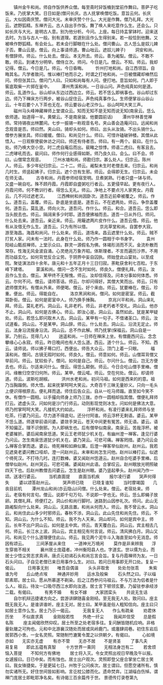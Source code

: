 <!-- { "loadSidebar": true } -->
　　镇州金牛和尚。师自作饭供养众僧。每至斋时舁饭桶到堂前作舞曰。菩萨子吃饭来。乃抚掌大笑。日日如是(僧问长庆。古人抚掌唤僧吃饭。意旨云何。长庆云。大似因斋庆赞。僧问大光。未审庆赞个什么。大光是作舞。僧乃礼拜。大光云。遮野狐精。东禅齐云。古人自出手作饭。舞了唤人来吃意作么生。还会么。只如长庆与大光。是明古人意。别为他分析。今问。上座。每日持盂掌钵时。迎来送去时。为当与古人一般。别有道理。若道别且作么生得别来。若一般恰到他舞。又被唤作野狐精。有会处么。若未会行脚眼在什么处。僧问曹山。古人恁么是奴儿婢子否。曹山云是。僧云。向上事请师道。曹山咄云。遮奴儿婢子)
　　洞安和尚。有僧辞师。师云。什么处去。僧云。本无所去。师云。善为阇梨。僧云。不敢不敢。师云。到诸方分明举。僧侍立次。师问。今日是几。僧云。不知。师云。我却记得。僧云。今日是几。师云。今日昏晦。
　　忻州打地和尚。自江西领旨。自晦其名。凡学者致问。惟以棒打地而示之。时谓之打地和尚。一日被僧藏却棒然后问。师但张其口。僧问门人曰。只如和尚每有人问。便打地。意旨如何。门人即于窖底取柴一片掷在釜中。
　　潭州秀溪和尚。一日谷山问。声色纯真如何是道。师云。乱道作么。谷山却从东边过西边立。师云。若不恁么即祸事也。谷山却过东边。师乃下禅床方行两步。被谷山捉住云。声色纯真事作么。生师便掌谷山谷山云。十年后要个人下茶也无在。师云要谷山老汉作么。谷山呵呵大笑三声。
　　磁州马头峰神藏禅师上堂谓众云。知而无知不是无知而说无知(南泉云。恁么依师道。始道得一半。黄檗云。不是南泉骏。他要圆前话)
　　潭州华林善觉禅师。常持锡夜出林麓间。七步一振锡一称观音名号。夹山善会造庵问曰。远闻和尚念观音是否。师曰然。夹山曰。骑却头如何。师曰。出头从汝骑。不出头骑什么。僧参方展坐具。师曰缓缓。僧曰。和尚见什么。师曰。可惜许磕破钟楼。其僧从此悟入。一日观察使裴休访之问曰。师还有侍者否。师曰。有一两个。裴曰。在什么处。师乃唤大空小空。时二虎自庵后而出。裴睹之惊悸。师语二虎曰。有客且去。二虎哮吼而去。裴问曰。师作何行业感得如斯。师乃良久曰。会么。曰不会。师曰。山僧常念观音。
　　汀州水塘和尚。师勘归宗。甚么处人。归宗云。陈州人。师云。多少年纪归宗云。二十二。师云。阇梨未生时老僧去来。归宗云。和尚几时生。师竖起拂子。归宗云。遮个岂有生邪。师云。会得即无生。归宗云。未会在师无语。
　　古寺和尚。丹霞参师经宿至明。旦煮粥熟。行者只盛一钵与师。又盛一碗自吃。殊不顾丹霞。丹霞即自盛粥吃行者云。五更侵早起。更有夜行人。丹霞问师。何不教训行者。得恁么无礼。师云。净地上不要点污人家男女。丹霞云。几不问过遮老汉。
　　江西椑树和尚因卧次。道吾近前牵被覆之。师云。作么。道吾云。盖覆。师云。卧底是坐底是。道吾云。不在遮两处。师云。争奈盖覆何。道吾云。莫乱道。师向火次。道吾问。作什么。师云。和合。道吾云。恁么即当头脱去也。师云。隔阔来多少时耶。道吾便拂袖而去。道吾一日从外归。师问。什么处去来。道吾云。亲近来。师云。用簸遮两片皮作什么。道吾云借。师云。他有从汝借无作么生。道吾云。只为有所以借。
　　京兆草堂和尚。自罢参大寂。游至海昌。海昌和尚问。什么处来。师云。道场来。昌云遮里什么处。师云。贼不打贫人家。问未有一法时。此身在什么处。师乃作一圆相于中书身字。
　　袁州阳岐山甄叔禅师。上堂示众曰。群灵一源假名为佛。体竭形消而不灭。金流朴散而常存。性海无风金波自涌。心灵绝兆万象齐昭。体斯理者。不言而遍历沙界。不用而功益玄化。如何背觉反合尘劳。于阴界中妄自囚执。师始登此山宴处。以至成院。聚徒演法四十余年。唐元和十五年正月十三日归寂。荼毗获舍利七百粒。于东峰下建塔。
　　蒙溪和尚。僧问一念不生时如何。师良久。僧便礼拜。师云。汝且作么生会。僧云。某甲终不无惭愧。师云。汝却信得及。问本分事如何体悉。师云。尔何不问。僧云。请师答话。师云。尔却问得好。其僧大笑而出。师云。只有遮师僧灵利。有僧从外来。师便喝。僧云。好个来由。师云。犹要棒在。僧云。珍重。便出。师云。得能自在。
　　洛京黑涧和尚。僧问。如何是密室。师云。截耳卧街。僧云。如何是密室中人。师乃换手捶胸。
　　京兆兴平和尚。洞山来礼拜。师云。莫礼老朽。洞山云。礼非老朽。师云。非老朽者不受礼。洞山云。他亦不止。洞山问。如何是古佛心。师云。即汝心是。洞山云。虽然如此。犹是某甲疑处。师云。若恁么即问取木人去。洞山云。某甲有一句子。不借诸圣口。师云。汝试道看。洞山云。不是某甲。洞山辞。师云。什么处去。洞山云。沿流无定止。师云。法身沿流报身沿流。洞山云。总不作此解。师乃抚掌(保福云。洞山自是一家。乃别云。觅得几人)
　　逍遥和尚。一日师在禅床上坐。有僧鹿西问云。念念攀缘心心永寂。师云。昨日晚间也有人恁么道。西云。道个什么。师云。不知。西云。请师说。师以拂子蓦口打。西便出。师告大众云。顶门上着一只眼。
　　福溪和尚。僧问。古镜无瑕时如何。师良久。僧云。师意如何。师云。山僧耳背僧又举前问。师云。犹较些子。僧问。如何是自己。师云。尔问什么。僧云。岂无方便去也。师云。尔适来问什么。僧云。得恁么颠倒。师云。今日合吃山僧手里棒。僧问。缘散归空空归何所。师云。某甲。僧云喏。师云。空在何处。僧云。却请师道。师云。波斯吃胡椒。
　　洪州水老和尚。初问马祖。如何是西来的的意。祖乃当胸蹋倒。师大悟。起来抚掌呵呵大笑云。大奇百千三昧无量妙义。只向一毛头上便识得根原去。便礼拜而退。师住后告众云。自从一吃马师蹋。直至如今笑不休。有僧作一圆相。以手撮向师身上师乃三拨。亦作一圆相却指其僧。僧便礼拜师打云。遮虚头汉。问如何是沙门行师云。动则影现觉则冰生。问如何是佛法大意。师乃拊掌呵呵大笑。凡接机大约如此。
　　浮杯和尚。有凌行婆来礼拜师师与坐吃茶。行婆乃问云。尽力道不得底句。还分付阿谁。师云浮杯无剩语。婆云。某甲不恁么道。师遂举前语问婆。婆敛手哭云。苍天中间更有冤苦。师无语。婆云。语不知偏正。理不识倒邪。为人即祸生也。后有僧举似南泉。南泉云。苦哉浮杯。被老婆摧折。婆后闻南泉恁道。笑云王老师犹少机关在。有幽州澄一禅客。逢见行婆乃问云。怎生南泉恁道犹少机关在。婆乃哭云。可悲可痛。禅客罔措。婆乃问云会么禅客合掌而退。婆云。徛死禅和如麻似粟。后澄一禅客举似赵州。赵州云。我若见遮臭老婆问教口哑却。澄一问赵州云。未审和尚怎生问他。赵州以棒打云。似遮个徛死汉。不打待几时。连打数棒。婆又闻赵州恁道云。赵州自合吃婆手里棒。后僧举似赵州。赵州哭云。可悲可痛。婆闻赵州此语。合掌叹云。赵州眼放光明照破四天下也。后赵州教僧去问婆云。怎生是赵州眼。婆乃竖起拳头。赵州闻乃作一颂。送凌行婆云。
　　当机直面提　　直面当机疾
　　报尔凌行婆　　哭声何得失
　　婆以颂答赵州云。
　　哭声师已晓　　已晓复谁知
　　当时摩竭国　　几丧目前机
　　潭州龙山和尚(亦云隐山)问僧。什么处来。僧云。老宿处来。师云。老宿有何言句。僧云。说即千句万句。不说即一字也无。师云。恁么即蝇子放卵。其僧礼拜。师便打之。洞山价和尚行脚时。迷路到山因参礼次。师问。此山无路阇梨向什么处来。洞山云。无路且置。和尚从何而入。师云。我不曾云水。洞山云。和尚住此山多少时邪师云。春秋不涉。洞山云。此山先住和尚先住。师云。不知。洞山云。为什么不知。师云。我不为人天来。洞山却问。如何是宾中主。师云。长年不出户洞山云。如何是主中宾。师云。青天覆白云。洞山云。宾主相去几何。师云。长江水上波。洞山云。宾主相见有何言说。师云。清风拂白月。洞山又问。和尚见个什么道理便住此山。师云。我见两个泥牛斗入海直至如今无消息。师因有颂云。
　　三间茅屋从来住　　一道神光万境闲
　　莫作是非来辨我　　浮生穿凿不相关
　　襄州居士庞蕴者。冲州衡阳县人也。字道玄。世以儒为业。而居士少悟尘劳志求真谛。唐贞元初谒石头和尚忘言会旨。复与丹霞禅师为友。一日石头问曰。子自见老僧已来日用事作么生。对曰。若问日用事即无开口处。复呈一偈云。
　　日用事无别　　唯吾自偶谐
　　头头非取舍　　处处勿张乖
　　朱紫谁为号　　丘山绝点埃
　　神通并妙用　　运水及般柴
　　石头然之曰。子以缁耶素耶。居士曰。愿从所慕遂不剃染。后之江西参问马祖云。不与万法为侣者是什么人。祖云。待汝一口吸尽西江水即向汝道。居士言下顿领玄要。乃留驻参承经涉二载。有偈曰。
　　有男不婚　　有女不嫁　　大家团栾头
　　共说无生话
　　自尔机辩迅捷诸方向之。尝游讲肆随喜金刚经。至无我无人处。致问曰。座主既无我无人。是谁讲谁听。座主无对。居士曰。某甲虽是俗人粗知信向。座主曰只如居士意作么生。居士乃示一偈云。
　　无我复无人　　作么有疏亲
　　劝君休历坐　　不似直求真
　　金刚般若性　　外绝一纤尘
　　我闻并信受　　总是假名陈
　　座主闻偈欣然仰叹。居士所至之处老宿多往。复问酬皆随机应响。非格量轨辙之可拘也。元和中北游襄汉随处而居或凤岭鹿门。或廛肆闾巷。初住东岩后居郭西小舍。一女名灵照。常随制竹漉篱令鬻之以供朝夕。有偈曰。
　　心如境亦如　　无实亦无虚
　　有亦不管　　无亦不居　　不是贤圣
　　了事凡夫　　易复易　　即此五蕴有真智
　　十方世界一乘同　　无相法身岂有二
　　若舍烦恼入菩提　　不知何方有佛地
　　居士将入灭。令女灵照出视日早晚及午以报。女遽报曰。日已中矣。而有蚀也。居士出户观次。灵照即登父座合掌坐亡居士笑曰。我女锋捷矣。于是更延七日。州牧于公问疾次。居士谓曰。但愿空诸所有。慎勿实诸所无。好住世间皆如影响。言讫枕公膝而化。遗命焚弃。江湖缁白伤悼。谓禅门庞居士即毗耶净名矣。有诗偈三百余篇传于世。
景德传灯录卷第九

